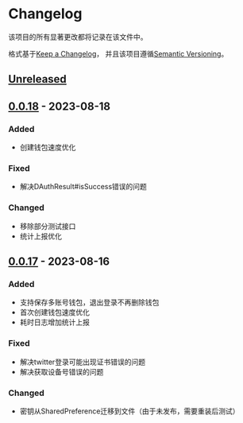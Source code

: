 # Changelog

该项目的所有显著更改都将记录在该文件中。

格式基于[Keep a Changelog](https://keepachangelog.com/en/1.0.0/)，
并且该项目遵循[Semantic Versioning](https://semver.org/spec/v2.0.0.html)。

## [Unreleased]

## [0.0.18] - 2023-08-18

### Added

- 创建钱包速度优化

### Fixed

- 解决DAuthResult#isSuccess错误的问题

### Changed

- 移除部分测试接口
- 统计上报优化

## [0.0.17] - 2023-08-16

### Added

- 支持保存多账号钱包，退出登录不再删除钱包
- 首次创建钱包速度优化
- 耗时日志增加统计上报

### Fixed

- 解决twitter登录可能出现证书错误的问题
- 解决获取设备号错误的问题

### Changed

- 密钥从SharedPreference迁移到文件（由于未发布，需要重装后测试）

[unreleased]: https://github.com/FlappyOrangePig/dauth/tree/master
[0.0.18]: https://github.com/FlappyOrangePig/dauth/releases/tag/0.0.18
[0.0.17]: https://github.com/FlappyOrangePig/dauth/releases/tag/0.0.17